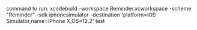 
command to run:
xcodebuild -workspace Reminder.xcworkspace -scheme "Reminder" -sdk iphonesimulator -destination 'platform=iOS Simulator,name=iPhone X,OS=12.2' test
